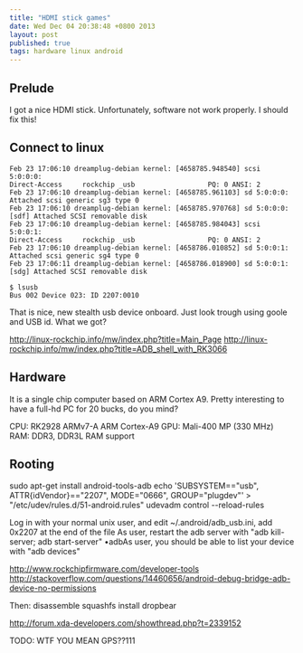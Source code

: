 ```yaml
---
title: "HDMI stick games"
date: Wed Dec 04 20:38:48 +0800 2013
layout: post
published: true
tags: hardware linux android 
---
```


## Prelude
I got a nice HDMI stick. Unfortunately, software not work properly. I
should fix this!

## Connect to linux

```
Feb 23 17:06:10 dreamplug-debian kernel: [4658785.948540] scsi 5:0:0:0:
Direct-Access     rockchip _usb                  PQ: 0 ANSI: 2
Feb 23 17:06:10 dreamplug-debian kernel: [4658785.961103] sd 5:0:0:0:
Attached scsi generic sg3 type 0
Feb 23 17:06:10 dreamplug-debian kernel: [4658785.970768] sd 5:0:0:0:
[sdf] Attached SCSI removable disk
Feb 23 17:06:10 dreamplug-debian kernel: [4658785.984043] scsi 5:0:0:1:
Direct-Access     rockchip _usb                  PQ: 0 ANSI: 2
Feb 23 17:06:10 dreamplug-debian kernel: [4658786.010852] sd 5:0:0:1:
Attached scsi generic sg4 type 0
Feb 23 17:06:11 dreamplug-debian kernel: [4658786.018900] sd 5:0:0:1:
[sdg] Attached SCSI removable disk
```

```
$ lsusb
Bus 002 Device 023: ID 2207:0010
```
That is nice, new stealth usb device onboard. Just look trough using
goole and USB id. What we got?

http://linux-rockchip.info/mw/index.php?title=Main_Page
http://linux-rockchip.info/mw/index.php?title=ADB_shell_with_RK3066

## Hardware

It is a single chip computer based on ARM Cortex A9. Pretty interesting
to have a full-hd PC for 20 bucks, do you mind?

CPU: RK2928 ARMv7-A ARM Cortex-A9
GPU: Mali-400 MP (330 MHz)
RAM: DDR3, DDR3L RAM support

## Rooting

sudo apt-get install android-tools-adb
echo 'SUBSYSTEM=="usb", ATTR{idVendor}=="2207", MODE="0666", GROUP="plugdev"' > "/etc/udev/rules.d/51-android.rules" 
udevadm control --reload-rules

Log in with your normal    unix user, and edit ~/.android/adb_usb.ini,
add 0x2207 at the end of the file
As user, restart the adb server with "adb kill-server; adb
start-server"
•adbAs user, you should be able to list your device with "adb devices"

http://www.rockchipfirmware.com/developer-tools
http://stackoverflow.com/questions/14460656/android-debug-bridge-adb-device-no-permissions


Then:
disassemble squashfs
install dropbear


http://forum.xda-developers.com/showthread.php?t=2339152


TODO: WTF YOU MEAN GPS??111
